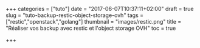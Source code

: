 +++
categories = ["tuto"]
date = "2017-06-07T10:37:11+02:00"
draft = true
slug = "tuto-backup-restic-object-storage-ovh"
tags = ["restic","openstack","golang"]
thumbnail = "images/restic.png"
title = "Réaliser vos backup avec restic et l'object storage OVH"
toc = true

+++

